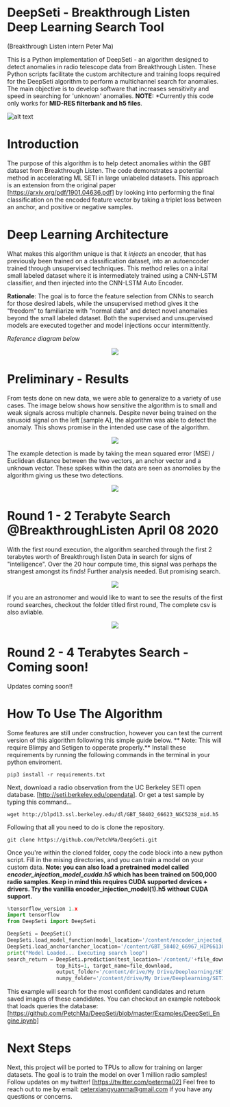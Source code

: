 # DeepSeti - Breakthrough Listen Deep Learning Search Tool

(Breakthrough Listen intern Peter Ma)

This is a Python implementation of DeepSeti - an algorithm designed to detect anomalies in radio telescope data from Breakthrough Listen. These Python scripts facilitate the custom architecture and training loops required for the DeepSeti algorithm to perform a multichannel search for anomalies. The main objective is to develop software that increases sensitivity and speed in searching for 'unknown' anomalies.  **NOTE:** *Currently this code only works for **MID-RES filterbank and h5 files**. 

![alt text](https://github.com/PetchMa/DeepSeti/blob/master/assets/code_block1.png)

# Introduction

The purpose of this algorithm is to help detect anomalies within the GBT dataset from Breakthrough Listen. The code demonstrates a potential method in accelerating ML SETI in large unlabeled datasets. This approach is an extension from the original paper [https://arxiv.org/pdf/1901.04636.pdf] by looking into performing the final classification on the encoded feature vector by taking a triplet loss between an anchor, and positive or negative samples.

# Deep Learning Architecture

What makes this algorithm unique is that it *injects* an encoder, that has previously been trained on a classification dataset, into an autoencoder trained through unsupervised techniques. This method relies on a inital small labeled dataset where it is intermediately trained using a CNN-LSTM classifier, and then injected into the CNN-LSTM Auto Encoder. 

**Rationale**: The goal is to force the feature selection from CNNs to search for those desired labels, while the unsupervised method gives it the “freedom” to familiarize with "normal data" and detect novel anomalies beyond the small labeled dataset. Both the supervised and unsupervised models are executed together and model injections occur intermittently.

*Reference diagram below*

<p align="center"> 
    <img src="https://github.com/PetchMa/DeepSeti/blob/master/assets/image%20(3).png">
</p>

# Preliminary - Results 
From tests done on new data, we were able to generalize to a variety of use cases. The image below shows how sensitive the algorithm is to small and weak signals across multiple channels. Despite never being trained on the sinusoid signal on the left [sample A], the algorithm was able to detect the anomaly. This shows promise in the intended use case of the algorithm. 

<p align="center"> 
    <img src="https://github.com/PetchMa/DeepSeti/blob/master/assets/image%20(4).png">
</p>

The example detection is made by taking the mean squared error (MSE) / Euclidean distance between the two vectors, an anchor vector and a unknown vector. These spikes within the data are seen as anomolies by the algorithm giving us these two detections. 

<p align="center"> 
    <img src="https://github.com/PetchMa/DeepSeti/blob/master/assets/image%20(5).png">
</p>

# Round 1 -  2 Terabyte Search @BreakthroughListen April 08 2020
With the first round execution, the algorithm searched through the first 2 terabytes worth of Breakthrough listen Data in search for signs of "intelligence". Over the 20 hour compute time,
this signal was perhaps the strangest amongst its finds! Further analysis needed. But promising search. 
<p align="center"> 
    <img src="https://github.com/PetchMa/DeepSeti/blob/master/round_1_2020-04-08/analysis.png">

</p>
If you are an astronomer and would like to want to see the results of the first round searches, checkout the folder titled first round, The complete csv is also avliable. 
<p align="center"> 
    <img src="https://github.com/PetchMa/DeepSeti/blob/master/assets/animation.gif">
</p>





# Round 2 -  4 Terabytes Search - Coming soon!
Updates coming soon!!

# How To Use The Algorithm 

Some features are still under construction, however you can test the current version of this algorithm following this simple guide below. ** Note: This will require Blimpy and Setigen to opperate properly.** Install these requirements by running the following commands in the terminal in your python enviroment. 

```
pip3 install -r requirements.txt
```

Next, download a radio observation from the UC Berkeley SETI open database. [http://seti.berkeley.edu/opendata]. Or get a test sample by typing this command...
```
wget http://blpd13.ssl.berkeley.edu/dl/GBT_58402_66623_NGC5238_mid.h5
```
Following that all you need to do is clone the repository.
```
git clone https://github.com/PetchMa/DeepSeti.git
```

Once you're within the cloned folder, copy the code block into a new python script. Fill in the mising directories, and you can train a model on your custom data. **Note: you can also load a pretrained model called *encoder_injection_model_cudda.h5* which has been trained on 500,000 radio samples. Keep in mind this requires CUDA supported devices + drivers. Try the vanillia encoder_injection_model(1).h5 without CUDA support.**


```python
%tensorflow_version 1.x
import tensorflow
from DeepSeti import DeepSeti

DeepSeti = DeepSeti()
DeepSeti.load_model_function(model_location='/content/encoder_injected_model_CUDA_04-13-2020.h5')
DeepSeti.load_anchor(anchor_location='/content/GBT_58402_66967_HIP66130_mid.h5')
print("Model Loaded... Executing search loop")
search_return = DeepSeti.prediction(test_location='/content/'+file_download,  
                top_hits=1, target_name=file_download,
                output_folder='/content/drive/My Drive/Deeplearning/SETI/output_folder/',
                numpy_folder='/content/drive/My Drive/Deeplearning/SETI/numpy_output_folder/')   
```
This example will search for the most confident candidates and return saved images of these candidates. You can checkout an example notebook that loads queries the database: [https://github.com/PetchMa/DeepSeti/blob/master/Examples/DeepSeti_Engine.ipynb]


# Next Steps
Next, this project will be ported to TPUs to allow for training on larger datasets. The goal is to train the model on over 1 million radio samples! Follow updates on my twitter! [https://twitter.com/peterma02] Feel free to reach out to me by email: peterxiangyuanma@gmail.com if you have any questions or concerns. 




